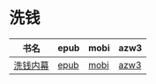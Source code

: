 # 洗钱

| 书名 | epub | mobi | azw3 |
| --- | --- | --- | --- |
| [洗钱内幕](http://ct.dalanmei.com/f/31084289-571806923-bbf298) | [epub](http://ct.dalanmei.com/f/31084289-571806923-bbf298) | [mobi](http://ct.dalanmei.com/f/31084289-571538763-721fca) | [azw3](http://ct.dalanmei.com/f/31084289-571991907-9c769d) |
